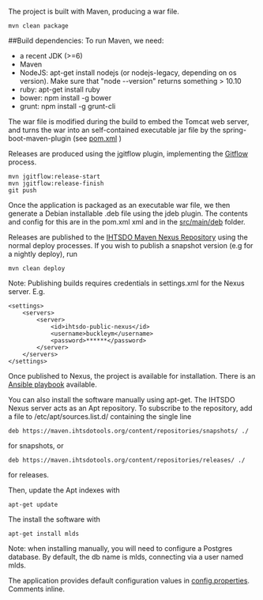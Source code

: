 The project is built with Maven, producing a war file.

	mvn clean package
	
##Build dependencies:
To run Maven, we need:

- a recent JDK (>=6)
- Maven
- NodeJS: apt-get install nodejs (or nodejs-legacy, depending on os version).  Make sure that "node --version" returns something > 10.10
- ruby: apt-get install ruby
- bower: npm install -g bower
- grunt: npm install -g grunt-cli

The war file is modified during the build to embed the Tomcat web server, and turns the war into an self-contained executable jar file by the spring-boot-maven-plugin (see [pom.xml](../../../pom.xml) )

Releases are produced using the jgitflow plugin, implementing the [Gitflow](https://www.atlassian.com/git/tutorials/comparing-workflows/gitflow-workflow) process.

	mvn jgitflow:release-start
	mvn jgitflow:release-finish
	git push

Once the application is packaged as an executable war file, we then generate a Debian installable .deb file using the jdeb plugin.  The contents and config for this are in the pom.xml xml and in the [src/main/deb](../deb) folder.

Releases are published to the [IHTSDO Maven Nexus Repository](https://maven.ihtsdotools.org) using the normal deploy processes.  If you wish to publish a snapshot version (e.g for a nightly deploy), run

	mvn clean deploy

Note: Publishing builds requires credentials in settings.xml for the Nexus server.  E.g.

	<settings>
		<servers>
			<server>
				<id>ihtsdo-public-nexus</id>
				<username>buckleym</username>
				<password>******</password>
			</server>
		</servers>
	</settings>

Once published to Nexus, the project is available for installation.  There is an [Ansible playbook](https://github.com/IHTSDO/ihtsdo-ansible/blob/master/otf_mlds.yml) available.

You can also install the software manually using apt-get.  The IHTSDO Nexus server acts as an Apt repository.  To subscribe to the repository, add a file to /etc/apt/sources.list.d/ containing the single line

	deb https://maven.ihtsdotools.org/content/repositories/snapshots/ ./
	
for snapshots, or 

	deb https://maven.ihtsdotools.org/content/repositories/releases/ ./

for releases.


Then, update the Apt indexes with

	apt-get update

The install the software with

	apt-get install mlds

Note: when installing manually, you will need to configure a Postgres database.  By default, the db name is mlds, connecting via a user named mlds.

The application provides default configuration values in [config.properties](../deb/config.properties).  Comments inline.

